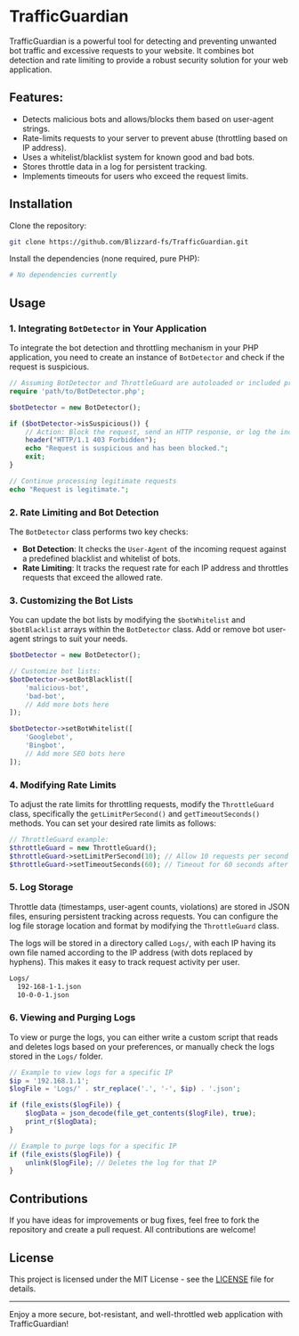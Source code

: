 # TrafficGuardian

TrafficGuardian is a powerful tool for detecting and preventing unwanted bot traffic and excessive requests to your website. It combines bot detection and rate limiting to provide a robust security solution for your web application.

## Features:
- Detects malicious bots and allows/blocks them based on user-agent strings.
- Rate-limits requests to your server to prevent abuse (throttling based on IP address).
- Uses a whitelist/blacklist system for known good and bad bots.
- Stores throttle data in a log for persistent tracking.
- Implements timeouts for users who exceed the request limits.

## Installation

Clone the repository:

```bash
git clone https://github.com/Blizzard-fs/TrafficGuardian.git
```

Install the dependencies (none required, pure PHP):

```bash
# No dependencies currently
```

## Usage

### 1. Integrating `BotDetector` in Your Application

To integrate the bot detection and throttling mechanism in your PHP application, you need to create an instance of `BotDetector` and check if the request is suspicious.

```php
// Assuming BotDetector and ThrottleGuard are autoloaded or included properly
require 'path/to/BotDetector.php';

$botDetector = new BotDetector();

if ($botDetector->isSuspicious()) {
    // Action: Block the request, send an HTTP response, or log the incident
    header("HTTP/1.1 403 Forbidden");
    echo "Request is suspicious and has been blocked.";
    exit;
}

// Continue processing legitimate requests
echo "Request is legitimate.";
```

### 2. Rate Limiting and Bot Detection

The `BotDetector` class performs two key checks:

* **Bot Detection**: It checks the `User-Agent` of the incoming request against a predefined blacklist and whitelist of bots.
* **Rate Limiting**: It tracks the request rate for each IP address and throttles requests that exceed the allowed rate.

### 3. Customizing the Bot Lists

You can update the bot lists by modifying the `$botWhitelist` and `$botBlacklist` arrays within the `BotDetector` class. Add or remove bot user-agent strings to suit your needs.

```php
$botDetector = new BotDetector();

// Customize bot lists:
$botDetector->setBotBlacklist([
    'malicious-bot',
    'bad-bot',
    // Add more bots here
]);

$botDetector->setBotWhitelist([
    'Googlebot',
    'Bingbot',
    // Add more SEO bots here
]);
```

### 4. Modifying Rate Limits

To adjust the rate limits for throttling requests, modify the `ThrottleGuard` class, specifically the `getLimitPerSecond()` and `getTimeoutSeconds()` methods. You can set your desired rate limits as follows:

```php
// ThrottleGuard example:
$throttleGuard = new ThrottleGuard();
$throttleGuard->setLimitPerSecond(10); // Allow 10 requests per second
$throttleGuard->setTimeoutSeconds(60); // Timeout for 60 seconds after exceeding the limit
```

### 5. Log Storage

Throttle data (timestamps, user-agent counts, violations) are stored in JSON files, ensuring persistent tracking across requests. You can configure the log file storage location and format by modifying the `ThrottleGuard` class.

The logs will be stored in a directory called `Logs/`, with each IP having its own file named according to the IP address (with dots replaced by hyphens). This makes it easy to track request activity per user.

```bash
Logs/
  192-168-1-1.json
  10-0-0-1.json
```

### 6. Viewing and Purging Logs

To view or purge the logs, you can either write a custom script that reads and deletes logs based on your preferences, or manually check the logs stored in the `Logs/` folder.

```php
// Example to view logs for a specific IP
$ip = '192.168.1.1';
$logFile = 'Logs/' . str_replace('.', '-', $ip) . '.json';

if (file_exists($logFile)) {
    $logData = json_decode(file_get_contents($logFile), true);
    print_r($logData);
}

// Example to purge logs for a specific IP
if (file_exists($logFile)) {
    unlink($logFile); // Deletes the log for that IP
}
```

## Contributions

If you have ideas for improvements or bug fixes, feel free to fork the repository and create a pull request. All contributions are welcome!

## License

This project is licensed under the MIT License - see the [LICENSE](LICENSE) file for details.

---

Enjoy a more secure, bot-resistant, and well-throttled web application with TrafficGuardian!
